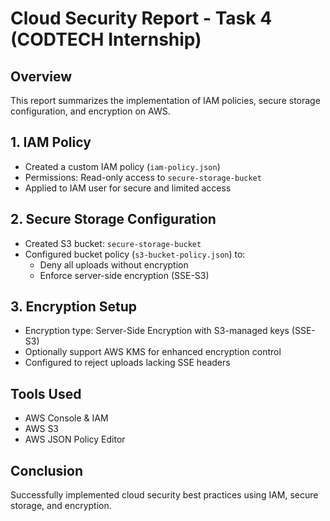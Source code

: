 # Cloud Security Report - Task 4 (CODTECH Internship)

## Overview
This report summarizes the implementation of IAM policies, secure storage configuration, and encryption on AWS.

## 1. IAM Policy

- Created a custom IAM policy (`iam-policy.json`)
- Permissions: Read-only access to `secure-storage-bucket`
- Applied to IAM user for secure and limited access

## 2. Secure Storage Configuration

- Created S3 bucket: `secure-storage-bucket`
- Configured bucket policy (`s3-bucket-policy.json`) to:
  - Deny all uploads without encryption
  - Enforce server-side encryption (SSE-S3)

## 3. Encryption Setup

- Encryption type: Server-Side Encryption with S3-managed keys (SSE-S3)
- Optionally support AWS KMS for enhanced encryption control
- Configured to reject uploads lacking SSE headers

## Tools Used

- AWS Console & IAM
- AWS S3
- AWS JSON Policy Editor

## Conclusion

Successfully implemented cloud security best practices using IAM, secure storage, and encryption.
